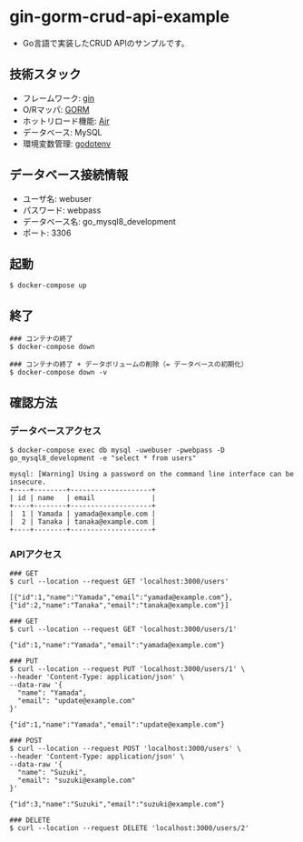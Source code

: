 # gin-gorm-crud-api-example
- Go言語で実装したCRUD APIのサンプルです。

## 技術スタック
- フレームワーク: [gin](https://gin-gonic.com/)
- O/Rマッパ: [GORM](https://gorm.io/ja_JP/)
- ホットリロード機能: [Air](https://github.com/cosmtrek/air)
- データベース: MySQL
- 環境変数管理: [godotenv](https://github.com/joho/godotenv)

## データベース接続情報

- ユーザ名: webuser
- パスワード: webpass
- データベース名: go_mysql8_development
- ポート: 3306

## 起動

```
$ docker-compose up
```

## 終了

```
### コンテナの終了
$ docker-compose down

### コンテナの終了 + データボリュームの削除（= データベースの初期化）
$ docker-compose down -v
```

## 確認方法

### データベースアクセス

```
$ docker-compose exec db mysql -uwebuser -pwebpass -D go_mysql8_development -e "select * from users"

mysql: [Warning] Using a password on the command line interface can be insecure.
+----+--------+--------------------+
| id | name   | email              |
+----+--------+--------------------+
|  1 | Yamada | yamada@example.com |
|  2 | Tanaka | tanaka@example.com |
+----+--------+--------------------+
```

### APIアクセス

```
### GET
$ curl --location --request GET 'localhost:3000/users'

[{"id":1,"name":"Yamada","email":"yamada@example.com"},{"id":2,"name":"Tanaka","email":"tanaka@example.com"}]
```

```
### GET
$ curl --location --request GET 'localhost:3000/users/1'

{"id":1,"name":"Yamada","email":"yamada@example.com"}
```

```
### PUT
$ curl --location --request PUT 'localhost:3000/users/1' \
--header 'Content-Type: application/json' \
--data-raw '{
  "name": "Yamada",
  "email": "update@example.com"
}'

{"id":1,"name":"Yamada","email":"update@example.com"}
```

```
### POST
$ curl --location --request POST 'localhost:3000/users' \
--header 'Content-Type: application/json' \
--data-raw '{
  "name": "Suzuki",
  "email": "suzuki@example.com"
}'

{"id":3,"name":"Suzuki","email":"suzuki@example.com"}
```

```
### DELETE
$ curl --location --request DELETE 'localhost:3000/users/2'
```